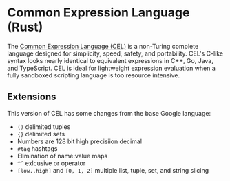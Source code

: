 # Common Expression Language (Rust)

The [Common Expression Language (CEL)](https://github.com/google/cel-spec) is a non-Turing complete language designed
for simplicity, speed, safety, and
portability. CEL's C-like syntax looks nearly identical to equivalent expressions in C++, Go, Java, and TypeScript. CEL
is ideal for lightweight expression evaluation when a fully sandboxed scripting language is too resource intensive.

## Extensions

This version of CEL has some changes from the base Google language:

* `()` delimited tuples
* `{}` delimited sets
* Numbers are 128 bit high precisiion decimal
* `#tag` hashtags
* Elimination of name:value maps
* `^^` exlcusive or operator
* `[low..high]` and `[0, 1, 2]` multiple list, tuple, set, and string slicing
